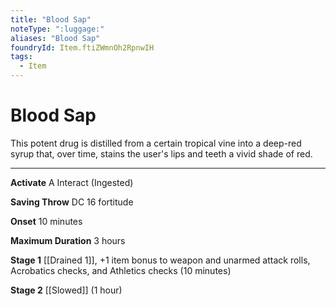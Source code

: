 ```yaml
---
title: "Blood Sap"
noteType: ":luggage:"
aliases: "Blood Sap"
foundryId: Item.ftiZWmnOh2RpnwIH
tags:
  - Item
---
```


# Blood Sap

This potent drug is distilled from a certain tropical vine into a deep-red syrup that, over time, stains the user's lips and teeth a vivid shade of red.

* * *

**Activate** A Interact (Ingested)

**Saving Throw** DC 16 fortitude

**Onset** 10 minutes

**Maximum Duration** 3 hours

**Stage 1** [[Drained 1]], +1 item bonus to weapon and unarmed attack rolls, Acrobatics checks, and Athletics checks (10 minutes)

**Stage 2** [[Slowed]] (1 hour)
